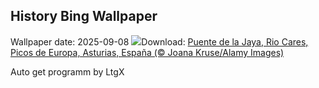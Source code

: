 ## History Bing Wallpaper
Wallpaper date: 2025-09-08
![](https://www.bing.com/th?id=OHR.LaJayaAsturiasDay_ES-ES0574508384_UHD.jpg&w=1000)Download: [Puente de la Jaya, Rio Cares, Picos de Europa, Asturias, España (© Joana Kruse/Alamy Images)](https://www.bing.com/th?id=OHR.LaJayaAsturiasDay_ES-ES0574508384_UHD.jpg)

Auto get programm by LtgX
